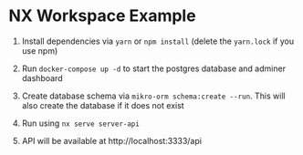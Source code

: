 # NX Workspace Example

1. Install dependencies via `yarn` or `npm install` (delete the `yarn.lock` if you use npm)

2. Run `docker-compose up -d` to start the postgres database and adminer dashboard

3. Create database schema via `mikro-orm schema:create --run`. This will also create the database if it does not exist

4. Run using `nx serve server-api`

5. API will be available at http://localhost:3333/api
